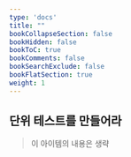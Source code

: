 ```yaml
---
type: 'docs'
title: ""
bookCollapseSection: false
bookHidden: false
bookToC: true
bookComments: false
bookSearchExclude: false
bookFlatSection: true
weight: 1
---
```


## 단위 테스트를 만들어라

> 이 아이템의 내용은 생략